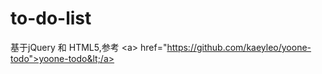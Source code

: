 # to-do-list
基于jQuery 和 HTML5,参考 &lt;a> href="https://github.com/kaeyleo/yoone-todo">yoone-todo&lt;/a>
